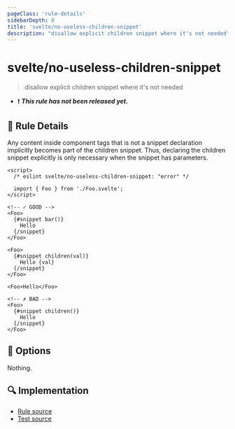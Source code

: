 ```yaml
---
pageClass: 'rule-details'
sidebarDepth: 0
title: 'svelte/no-useless-children-snippet'
description: "disallow explicit children snippet where it's not needed"
---
```


# svelte/no-useless-children-snippet

> disallow explicit children snippet where it's not needed

- :exclamation: <badge text="This rule has not been released yet." vertical="middle" type="error"> **_This rule has not been released yet._** </badge>

## :book: Rule Details

Any content inside component tags that is not a snippet declaration implicitly becomes part of the children snippet. Thus, declaring the children snippet explicitly is only necessary when the snippet has parameters.

<!--eslint-skip-->

```svelte
<script>
  /* eslint svelte/no-useless-children-snippet: "error" */

  import { Foo } from './Foo.svelte';
</script>

<!-- ✓ GOOD -->
<Foo>
  {#snippet bar()}
    Hello
  {/snippet}
</Foo>

<Foo>
  {#snippet children(val)}
    Hello {val}
  {/snippet}
</Foo>

<Foo>Hello</Foo>

<!-- ✗ BAD -->
<Foo>
  {#snippet children()}
    Hello
  {/snippet}
</Foo>
```

## :wrench: Options

Nothing.

## :mag: Implementation

- [Rule source](https://github.com/sveltejs/eslint-plugin-svelte/blob/main/packages/eslint-plugin-svelte/src/rules/no-useless-children-snippet.ts)
- [Test source](https://github.com/sveltejs/eslint-plugin-svelte/blob/main/packages/eslint-plugin-svelte/tests/src/rules/no-useless-children-snippet.ts)

